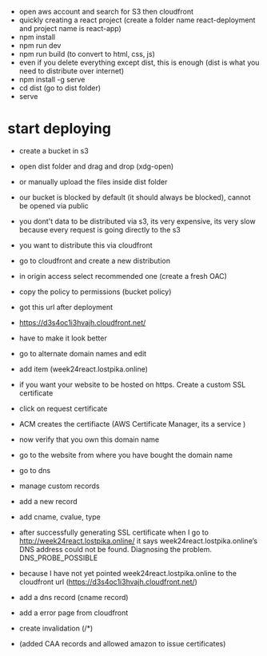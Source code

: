 - open aws account and search for S3 then cloudfront
- quickly creating a react project (create a folder name react-deployment and project name is react-app)
- npm install
- npm run dev
- npm run build (to convert to html, css, js)
- even if you delete everything except dist, this is enough (dist is what you need to distribute over internet)
- npm install -g serve
- cd dist (go to dist folder)
- serve

# start deploying
- create a bucket in s3
- open dist folder and drag and drop (xdg-open)
- or manually upload the files inside dist folder
- our bucket is blocked by default (it should always be blocked), cannot be opened via public

- you dont't data to be distributed via s3, its very expensive, its very slow because every request is going directly to the s3
- you want to distribute this via cloudfront

- go to cloudfront and create a new distribution
- in origin access select recommended one (create a fresh OAC)

- copy the policy to permissions (bucket policy)

- got this url after deployment
- https://d3s4oc1i3hvajh.cloudfront.net/

- have to make it look better 
- go to alternate domain names and edit
- add item (week24react.lostpika.online)

- if you want your website to be hosted on https. Create a custom SSL certificate 
- click on request certificate
- ACM creates the certifiacte (AWS Certificate Manager, its a service )

- now verify that you own this domain name
- go to the website from where you have bought the domain name 
- go to dns
- manage custom records
- add a new record
- add cname, cvalue, type

- after successfully generating SSL certificate when I go to http://week24react.lostpika.online/ it says week24react.lostpika.online’s DNS address could not be found. Diagnosing the problem.
DNS_PROBE_POSSIBLE

- because I have not yet pointed week24react.lostpika.online to the cloudfront url (https://d3s4oc1i3hvajh.cloudfront.net/)

- add a dns record (cname record)

- add a error page from cloudfront
- create invalidation (/*)

- (added CAA records and allowed amazon to issue certificates)

